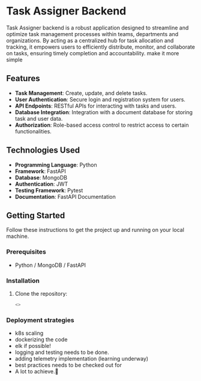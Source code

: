 # Task Assigner Backend
Task Assigner backend is a robust application designed to streamline and optimize task management processes within teams, departments and organizations. By acting as a centralized hub for task allocation and tracking, it empowers users to efficiently distribute, monitor, and collaborate on tasks, ensuring timely completion and accountability. make it more simple

## Features

- **Task Management**: Create, update, and delete tasks.
- **User Authentication**: Secure login and registration system for users.
- **API Endpoints**: RESTful APIs for interacting with tasks and users.
- **Database Integration**: Integration with a document database for storing task and user data.
- **Authorization**: Role-based access control to restrict access to certain functionalities.

## Technologies Used

- **Programming Language**: Python
- **Framework**: FastAPI
- **Database**: MongoDB
- **Authentication**: JWT
- **Testing Framework**: Pytest
- **Documentation**: FastAPI Documentation


## Getting Started

Follow these instructions to get the project up and running on your local machine.

### Prerequisites

- Python / MongoDB / FastAPI

### Installation

1. Clone the repository:

   ```bash
   <>

### Deployment strategies

- k8s scaling
- dockerizing the code
- elk if possible!
- logging and testing needs to be done.
- adding telemetry implementation (learning underway)
- best practices needs to be checked out for
- A lot to achieve.🥲 
